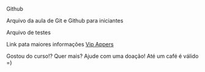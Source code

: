 Github

Arquivo da aula de Git e Github para iniciantes

Arquivo de testes

Link pata maiores informações [Vip Appers](vipappers.com.br)

Gostou do curso!? Quer mais? Ajude com uma doação! Até um café é válido =)
